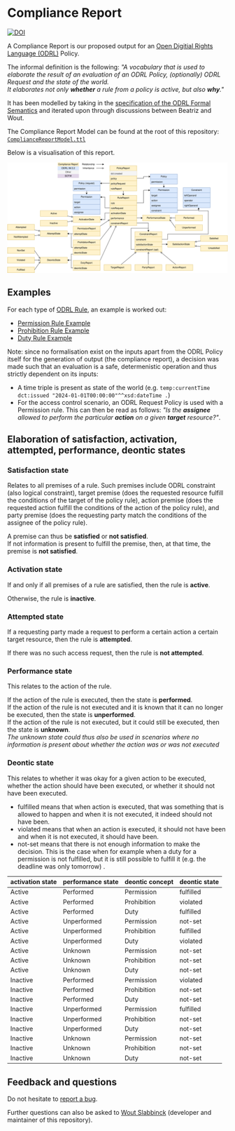 # Compliance Report


[![DOI](https://zenodo.org/badge/DOI/10.5281/zenodo.14193486.svg)](https://doi.org/10.5281/zenodo.14193486)


A Compliance Report is our proposed output for an [Open Digitial Rights Language (ODRL)](https://www.w3.org/TR/odrl-model/) Policy.

The informal definition is the following: *"A vocabulary that is used to elaborate the result of an evaluation of an ODRL Policy, (optionally) ODRL Request and the state of the world. <br>
It elaborates not only **whether** a rule from a policy is active, but also **why**."*

It has been modelled by taking in the [specification of the ODRL Formal Semantics](https://w3c.github.io/odrl/formal-semantics/) and iterated upon through discussions between Beatriz and Wout.

The Compliance Report Model can be found at the root of this repository: [`ComplianceReportModel.ttl`](./ComplianceReportModel.ttl)

Below is a visualisation of this report.

![visualization of the compliance report model](<./img/Compliance Report Model.svg>)

## Examples

For each type of [ODRL Rule](https://www.w3.org/TR/odrl-model/#rule), an example is worked out:

- [Permission Rule Example](./Permission-Rule-Example.md)
- [Prohibition Rule Example](./Prohibition-Rule-Example.md)
- [Duty Rule Example](./Duty-Rule-Example.md)

Note: since no formalisation exist on the inputs apart from the ODRL Policy itself for the generation of output (the compliance report), a decision was made such that an evaluation is a safe, determenistic operation and thus strictly dependent on its inputs:
- A time triple is present as state of the world (e.g. `temp:currentTime dct:issued "2024-01-01T00:00:00"^^xsd:dateTime .`)
- For the access control scenario, an ODRL Request Policy is used with a Permission rule. This can then be read as follows: *"Is the **assignee** allowed to perform the particular **action** on a given **target** resource?"*.

## Elaboration of satisfaction, activation, attempted, performance, deontic states

### Satisfaction state

Relates to all premises of a rule.
Such premises include ODRL constraint (also logical constraint), target premise (does the requested resource fulfill the conditions of the target of the policy rule), action premise (does the requested action fulfill the conditions of the action of the policy rule), and party premise (does the requesting party match the conditions of the assignee of the policy rule).

A premise can thus be **satisfied** or **not satisfied**. <br>
If not information is present to fulfill the premise, then, at that time, the premise is **not satisfied**.

### Activation state

If and only if all premises of a rule are satisfied, then the rule is **active**.

Otherwise, the rule is **inactive**.

### Attempted state

If a requesting party made a request to perform a certain action a certain target resource, then the rule is **attempted**.

If there was no such access request, then the rule is **not attempted**.

### Performance state

This relates to the action of the rule.

If the action of the rule is executed, then the state is **performed**. <br>
If the action of the rule is not executed and it is known that it can no longer be executed, then the state is **unperformed**. <br>
If the action of the rule is not executed, but it could still be executed, then the state is **unknown**. <br>
*The unknown state could thus also be used in scenarios where no information is present about whether the action was or was not executed*


### Deontic state

This relates to whether it was okay for a given action to be executed, whether the action should have been executed, or whether it should not have been executed.

- fulfilled means that when action is executed, that was something that is allowed to happen and when it is not executed, it indeed should not have been.
- violated means that when an action is executed, it should not have been and when it is not executed, it should have been.
- not-set means that there is not enough information to make the decision. This is the case when for example when a duty for a permission is not fulfilled, but it is still possible to fulfill it (e.g. the deadline was only tomorrow) .

| activation state | performance state | deontic concept | deontic state |
| ---------------- | ----------------- | --------------- | ------------- |
| Active           | Performed         | Permission      | fulfilled     |
| Active           | Performed         | Prohibition     | violated      |
| Active           | Performed         | Duty            | fulfilled     |
| Active           | Unperformed       | Permission      | not-set       |
| Active           | Unperformed       | Prohibition     | fulfilled     |
| Active           | Unperformed       | Duty            | violated      |
| Active           | Unknown           | Permission      | not-set       |
| Active           | Unknown           | Prohibition     | not-set       |
| Active           | Unknown           | Duty            | not-set       |
| Inactive         | Performed         | Permission      | violated      |
| Inactive         | Performed         | Prohibition     | not-set       |
| Inactive         | Performed         | Duty            | not-set       |
| Inactive         | Unperformed       | Permission      | fulfilled     |
| Inactive         | Unperformed       | Prohibition     | not-set       |
| Inactive         | Unperformed       | Duty            | not-set       |
| Inactive         | Unknown           | Permission      | not-set       |
| Inactive         | Unknown           | Prohibition     | not-set       |
| Inactive         | Unknown           | Duty            | not-set       |

## Feedback and questions

Do not hesitate to [report a bug](https://github.com/woutslabbinck/UCR-test-suite/issues).

Further questions can also be asked to [Wout Slabbinck](mailto:wout.slabbinck@ugent.be) (developer and maintainer of this repository).